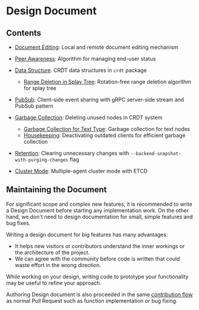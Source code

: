 # Design Document

## Contents

- [Document Editing](document-editing.md): Local and remote document editing mechanism
- [Peer Awareness](peer-awareness.md): Algorithm for managing end-user status
- [Data Structure](data-structure.md): CRDT data structures in `crdt` package
  - [Range Deletion in Splay Tree](range-deletion-in-splay-tree.md): Rotation-free range deletion algorithm for splay tree
- [PubSub](pub-sub.md): Client-side event sharing with gRPC server-side stream and PubSub pattern
- [Garbage Collection](https://yorkie.dev/docs/internals#garbage-collection): Deleting unused nodes in CRDT system
  - [Garbage Collection for Text Type](gc-for-text-type.md): Garbage collection for text nodes
  - [Housekeeping](housekeeping.md): Deactivating outdated clients for efficient garbage collection

- [Retention](retention.md): Clearing unnecessary changes with `--backend-snapshot-with-purging-changes` flag
- [Cluster Mode](cluster-mode.md): Multiple-agent cluster mode with ETCD

## Maintaining the Document

For significant scope and complex new features, it is recommended to write a Design Document before starting any implementation work. On the other hand, we don't need to design documentation for small, simple features and bug fixes.

Writing a design document for big features has many advantages:

- It helps new visitors or contributors understand the inner workings or the architecture of the project.
- We can agree with the community before code is written that could waste effort in the wrong direction.

While working on your design, writing code to prototype your functionality may be useful to refine your approach.

Authoring Design document is also proceeded in the same [contribution flow](../CONTRIBUTING.md) as normal Pull Request such as function implementation or bug fixing.
